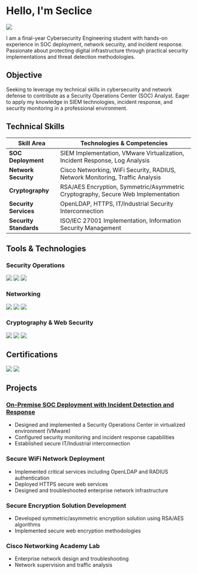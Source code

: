 # Hello, I'm Seclice
<a href="https://linkedin.com/in/hamzarahmani1"><img src="https://img.shields.io/badge/-LinkedIn-0072b1?&style=for-the-badge&logo=linkedin&logoColor=white" /></a>

I am a final-year Cybersecurity Engineering student with hands-on experience in SOC deployment, network security, and incident response. Passionate about protecting digital infrastructure through practical security implementations and threat detection methodologies.

## Objective
Seeking to leverage my technical skills in cybersecurity and network defense to contribute as a Security Operations Center (SOC) Analyst. Eager to apply my knowledge in SIEM technologies, incident response, and security monitoring in a professional environment.

## Technical Skills

| Skill Area | Technologies & Competencies |
|------------|-----------------------------|
| **SOC Deployment** | SIEM Implementation, VMware Virtualization, Incident Response, Log Analysis |
| **Network Security** | Cisco Networking, WiFi Security, RADIUS, Network Monitoring, Traffic Analysis |
| **Cryptography** | RSA/AES Encryption, Symmetric/Asymmetric Cryptography, Secure Web Implementation |
| **Security Services** | OpenLDAP, HTTPS, IT/Industrial Security Interconnection |
| **Security Standards** | ISO/IEC 27001 Implementation, Information Security Management |

## Tools & Technologies

### Security Operations
<div>
    <img src="https://img.shields.io/badge/-SIEM-FF6B00?&style=for-the-badge&logo=security&logoColor=white" />
    <img src="https://img.shields.io/badge/-VMware-607078?&style=for-the-badge&logo=vmware&logoColor=white" />
    <img src="https://img.shields.io/badge/-Wireshark-1679A7?&style=for-the-badge&logo=wireshark&logoColor=white" />
</div>

### Networking
<div>
    <img src="https://img.shields.io/badge/-Cisco-1BA0D7?&style=for-the-badge&logo=cisco&logoColor=white" />
    <img src="https://img.shields.io/badge/-RADIUS-4B275F?&style=for-the-badge&logo=radius&logoColor=white" />
    <img src="https://img.shields.io/badge/-OpenLDAP-003D7C?&style=for-the-badge&logo=openldap&logoColor=white" />
</div>

### Cryptography & Web Security
<div>
    <img src="https://img.shields.io/badge/-RSA-000000?&style=for-the-badge&logo=rsa&logoColor=white" />
    <img src="https://img.shields.io/badge/-AES-005571?&style=for-the-badge&logo=aes&logoColor=white" />
    <img src="https://img.shields.io/badge/-HTTPS-00A4EF?&style=for-the-badge&logo=https&logoColor=white" />
</div>

## Certifications
<div>
    <img src="https://img.shields.io/badge/-ISO/IEC_27001_Associate-FF0000?&style=for-the-badge&logo=iso&logoColor=white" />
    <img src="https://img.shields.io/badge/-Cisco_CCNA_1_&_2-1BA0D7?&style=for-the-badge&logo=cisco&logoColor=white" />
</div>

## Projects

### **<a href="https://github.com/hameza123/On-Premise-SOC/tree/main">On-Premise SOC Deployment with Incident Detection and Response</a>**
- Designed and implemented a Security Operations Center in virtualized environment (VMware)
- Configured security monitoring and incident response capabilities
- Established secure IT/Industrial interconnection

### **Secure WiFi Network Deployment**
- Implemented critical services including OpenLDAP and RADIUS authentication
- Deployed HTTPS secure web services
- Designed and troubleshooted enterprise network infrastructure

### **Secure Encryption Solution Development**
- Developed symmetric/asymmetric encryption solution using RSA/AES algorithms
- Implemented secure web encryption methodologies

### **Cisco Networking Academy Lab**
- Enterprise network design and troubleshooting
- Network supervision and traffic analysis
